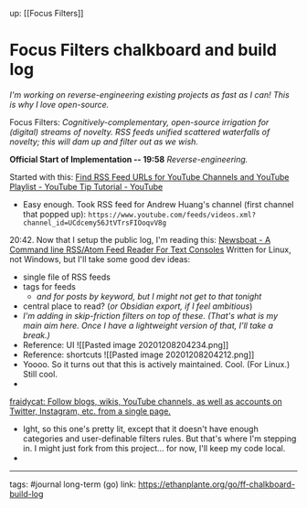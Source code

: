 up: [[Focus Filters]]
# Focus Filters chalkboard and build log 
*I'm working on reverse-engineering existing projects as fast as I can! This is why I love open-source.*

Focus Filters: *Cognitively-complementary, open-source irrigation for (digital) streams of novelty. RSS feeds unified scattered waterfalls of novelty; this will dam up and filter out as we wish.*


**Official Start of Implementation -- 19:58**
*Reverse-engineering.*

Started with this: [Find RSS Feed URLs for YouTube Channels and YouTube Playlist - YouTube Tip Tutorial - YouTube](https://www.youtube.com/watch?v=WmbPhkW8PHQ)
- Easy enough. Took RSS feed for Andrew Huang's channel (first channel that popped up): `https://www.youtube.com/feeds/videos.xml?channel_id=UCdcemy56JtVTrsFIOoqvV8g`

20:42. Now that I setup the public log, I'm reading this: [Newsboat - A Command line RSS/Atom Feed Reader For Text Consoles](https://ostechnix.com/newsbeuter-command-line-rssatom-feed-reader-unix-like-systems/) Written for Linux, not Windows, but I'll take some good dev ideas:
- single file of RSS feeds
- tags for feeds
	- *and for posts by keyword, but I might not get to that tonight*
- central place to read? (*or Obsidian export, if I feel ambitious*)
- *I'm adding in skip-friction filters on top of these. (That's what is my main aim here. Once I have a lightweight version of that, I'll take a break.)*
- Reference: UI ![[Pasted image 20201208204234.png]]
- Reference: shortcuts ![[Pasted image 20201208204212.png]]
- Yoooo. So it turns out that this is actively maintained. Cool. (For Linux.) Still cool.
- 


[fraidycat: Follow blogs, wikis, YouTube channels, as well as accounts on Twitter, Instagram, etc. from a single page.](https://github.com/kickscondor/fraidycat)
- Ight, so this one's pretty lit, except that it doesn't have enough categories and user-definable filters rules. But that's where I'm stepping in. I might just fork from this project... for now, I'll keep my code local.
- 







--- 
tags: #journal
long-term (go) link: https://ethanplante.org/go/ff-chalkboard-build-log
